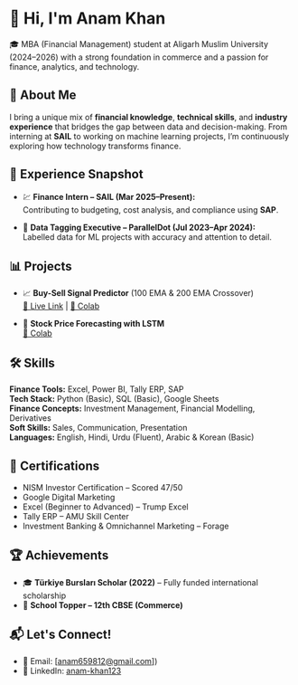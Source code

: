 # 👋 Hi, I'm Anam Khan

🎓 MBA (Financial Management) student at Aligarh Muslim University (2024–2026) with a strong foundation in commerce and a passion for finance, analytics, and technology.

## 🌟 About Me

I bring a unique mix of **financial knowledge**, **technical skills**, and **industry experience** that bridges the gap between data and decision-making. From interning at **SAIL** to working on machine learning projects, I’m continuously exploring how technology transforms finance.

## 💼 Experience Snapshot

- 💹 **Finance Intern – SAIL (Mar 2025–Present):**  
  Contributing to budgeting, cost analysis, and compliance using **SAP**.

- 🧠 **Data Tagging Executive – ParallelDot (Jul 2023–Apr 2024):**  
  Labelled data for ML projects with accuracy and attention to detail.

## 📊 Projects

- 📈 **Buy-Sell Signal Predictor** (100 EMA & 200 EMA Crossover)  
  [🔗 Live Link](https://signal-3.onrender.com/) | [📓 Colab](https://colab.research.google.com/drive/1ezCBf89wLq7iXK_y64ZLTgZs1NYWR24y?usp=sharing)

- 🔮 **Stock Price Forecasting with LSTM**  
  [📓 Colab](https://colab.research.google.com/drive/15bdvh3nVTPhqHlvy_0Noxh4q6_g2jD8j?usp=sharing)

## 🛠️ Skills

**Finance Tools:** Excel, Power BI, Tally ERP, SAP  
**Tech Stack:** Python (Basic), SQL (Basic), Google Sheets  
**Finance Concepts:** Investment Management, Financial Modelling, Derivatives  
**Soft Skills:** Sales, Communication, Presentation  
**Languages:** English, Hindi, Urdu (Fluent), Arabic & Korean (Basic)

## 📜 Certifications

- NISM Investor Certification – Scored 47/50  
- Google Digital Marketing  
- Excel (Beginner to Advanced) – Trump Excel  
- Tally ERP – AMU Skill Center  
- Investment Banking & Omnichannel Marketing – Forage  

## 🏆 Achievements

- 🎓 **Türkiye Bursları Scholar (2022)** – Fully funded international scholarship  
- 🥇 **School Topper – 12th CBSE (Commerce)**  

## 📬 Let's Connect!

- 📧 Email: [anam659812@gmail.com])  
- 💼 LinkedIn: [anam-khan123](https://www.linkedin.com/in/anam-khan123/)  






